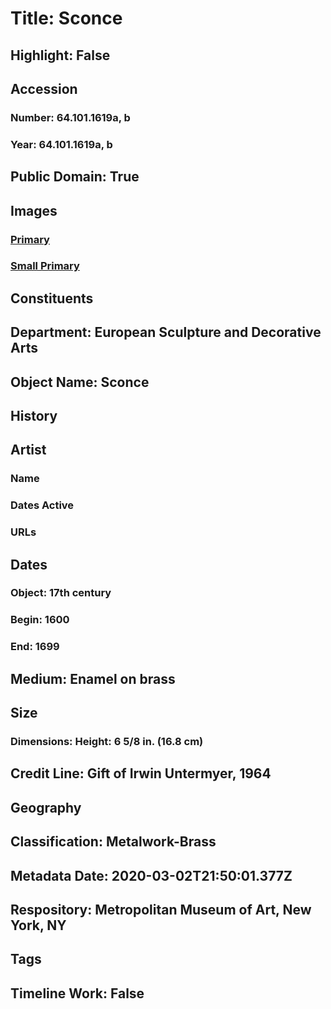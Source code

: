 # Title: Sconce
## Highlight: False
## Accession
### Number: 64.101.1619a, b
### Year: 64.101.1619a, b
## Public Domain: True
## Images
### [Primary](https://images.metmuseum.org/CRDImages/es/original/DP-17090-060.jpg)
### [Small Primary](https://images.metmuseum.org/CRDImages/es/web-large/DP-17090-060.jpg)
## Constituents
## Department: European Sculpture and Decorative Arts
## Object Name: Sconce
## History
## Artist
### Name
### Dates Active
### URLs
## Dates
### Object: 17th century
### Begin: 1600
### End: 1699
## Medium: Enamel on brass
## Size
### Dimensions: Height: 6 5/8 in. (16.8 cm)
## Credit Line: Gift of Irwin Untermyer, 1964
## Geography
## Classification: Metalwork-Brass
## Metadata Date: 2020-03-02T21:50:01.377Z
## Respository: Metropolitan Museum of Art, New York, NY
## Tags
## Timeline Work: False